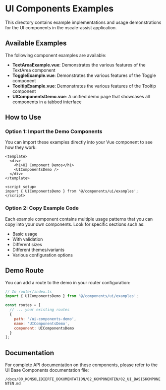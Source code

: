 # UI Components Examples

This directory contains example implementations and usage demonstrations for the UI components in the nscale-assist application.

## Available Examples

The following component examples are available:

- **TextAreaExample.vue**: Demonstrates the various features of the TextArea component
- **ToggleExample.vue**: Demonstrates the various features of the Toggle component
- **TooltipExample.vue**: Demonstrates the various features of the Tooltip component
- **UIComponentsDemo.vue**: A unified demo page that showcases all components in a tabbed interface

## How to Use

### Option 1: Import the Demo Components

You can import these examples directly into your Vue component to see how they work:

```vue
<template>
  <div>
    <h1>UI Component Demos</h1>
    <UIComponentsDemo />
  </div>
</template>

<script setup>
import { UIComponentsDemo } from '@/components/ui/examples';
</script>
```

### Option 2: Copy Example Code

Each example component contains multiple usage patterns that you can copy into your own components. Look for specific sections such as:

- Basic usage
- With validation
- Different sizes
- Different themes/variants
- Various configuration options

## Demo Route

You can add a route to the demo in your router configuration:

```js
// In router/index.ts
import { UIComponentsDemo } from '@/components/ui/examples';

const routes = [
  // ... your existing routes
  {
    path: '/ui-components-demo',
    name: 'UIComponentsDemo',
    component: UIComponentsDemo
  }
];
```

## Documentation

For complete API documentation on these components, please refer to the UI Base Components documentation file:

`/docs/00_KONSOLIDIERTE_DOKUMENTATION/02_KOMPONENTEN/02_UI_BASISKOMPONENTEN.md`